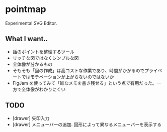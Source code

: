 # pointmap

Experimental SVG Editor.

## What I want..

- 話のポイントを整理するツール
- リッチな図ではなくシンプルな図
- 全体像が分かるもの
- そもそも「図の作成」は高コストな作業であり、時間がかかるのでプライベートではモチベーションが上がらないのではないか
- FigJam を使ってみて「雑なメモを書き残せる」という点で有用だった。一方で全体像がわかりにくい

## TODO

- [drawer] 矢印入力
- [drawer] メニューバーの追加. 図形によって異なるメニューバーを表示する
